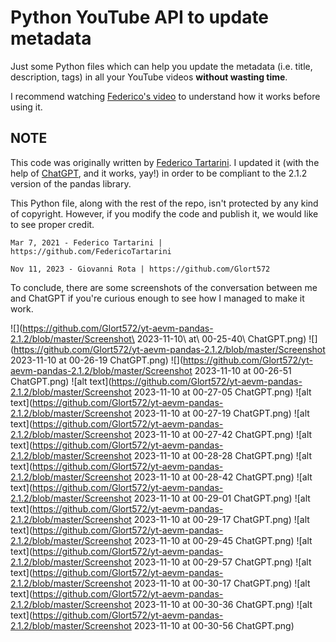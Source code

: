 # Python YouTube API to update metadata

Just some Python files which can help you update the metadata (i.e. title, description, tags) in all your YouTube videos **without wasting time**.

I recommend watching [Federico's video](https://www.youtube.com/watch?v=t6_sJ1y5NJ8) to understand how it works before using it.

## NOTE
This code was originally written by [Federico Tartarini](https://github.com/FedericoTartarini/youtube-api-edit-videos-metadata).
I updated it (with the help of [ChatGPT](https://chat.openai.com/), and it works, yay!) in order to be compliant to the 2.1.2 version of the pandas library.

This Python file, along with the rest of the repo, isn't protected by any kind of copyright. However, if you modify the code and publish it, we would like to see proper credit.

```
Mar 7, 2021 - Federico Tartarini | https://github.com/FedericoTartarini

Nov 11, 2023 - Giovanni Rota | https://github.com/Glort572
```

To conclude, there are some screenshots of the conversation between me and ChatGPT if you're curious enough to see how I managed to make it work.

![](https://github.com/Glort572/yt-aevm-pandas-2.1.2/blob/master/Screenshot\ 2023-11-10\ at\ 00-25-40\ ChatGPT.png)
![](https://github.com/Glort572/yt-aevm-pandas-2.1.2/blob/master/Screenshot 2023-11-10 at 00-26-19 ChatGPT.png)
![](https://github.com/Glort572/yt-aevm-pandas-2.1.2/blob/master/Screenshot 2023-11-10 at 00-26-51 ChatGPT.png)
![alt text](https://github.com/Glort572/yt-aevm-pandas-2.1.2/blob/master/Screenshot 2023-11-10 at 00-27-05 ChatGPT.png)
![alt text](https://github.com/Glort572/yt-aevm-pandas-2.1.2/blob/master/Screenshot 2023-11-10 at 00-27-19 ChatGPT.png)
![alt text](https://github.com/Glort572/yt-aevm-pandas-2.1.2/blob/master/Screenshot 2023-11-10 at 00-27-42 ChatGPT.png)
![alt text](https://github.com/Glort572/yt-aevm-pandas-2.1.2/blob/master/Screenshot 2023-11-10 at 00-28-28 ChatGPT.png)
![alt text](https://github.com/Glort572/yt-aevm-pandas-2.1.2/blob/master/Screenshot 2023-11-10 at 00-28-42 ChatGPT.png)
![alt text](https://github.com/Glort572/yt-aevm-pandas-2.1.2/blob/master/Screenshot 2023-11-10 at 00-29-01 ChatGPT.png)
![alt text](https://github.com/Glort572/yt-aevm-pandas-2.1.2/blob/master/Screenshot 2023-11-10 at 00-29-17 ChatGPT.png)
![alt text](https://github.com/Glort572/yt-aevm-pandas-2.1.2/blob/master/Screenshot 2023-11-10 at 00-29-45 ChatGPT.png)
![alt text](https://github.com/Glort572/yt-aevm-pandas-2.1.2/blob/master/Screenshot 2023-11-10 at 00-29-57 ChatGPT.png)
![alt text](https://github.com/Glort572/yt-aevm-pandas-2.1.2/blob/master/Screenshot 2023-11-10 at 00-30-17 ChatGPT.png)
![alt text](https://github.com/Glort572/yt-aevm-pandas-2.1.2/blob/master/Screenshot 2023-11-10 at 00-30-36 ChatGPT.png)
![alt text](https://github.com/Glort572/yt-aevm-pandas-2.1.2/blob/master/Screenshot 2023-11-10 at 00-30-56 ChatGPT.png)
